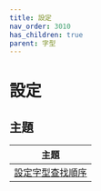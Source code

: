 ```yaml
---
title: 設定
nav_order: 3010
has_children: true
parent: 字型
---
```



# 設定


## 主題

| 主題 |
| --- |
| [設定字型查找順序](https://samwhelp.github.io/note-about-lubuntu-lxqt-with-kwin/read/subject/font/config/font-match-order.html) |
